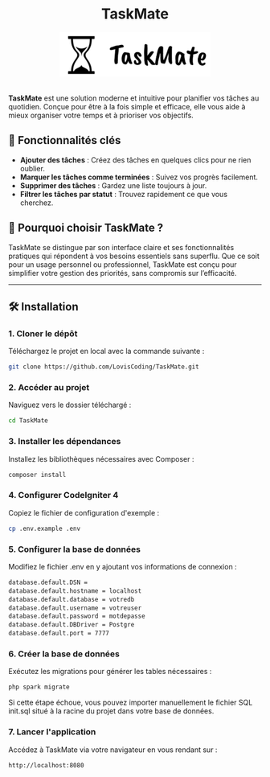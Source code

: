 <div align="center">
    <h1>TaskMate</h1>
</div>

<div align="center">
    <img src="./public/assets/imgs/Logo_TaskMate.svg" alt="TaskMate Logo" width="300">
</div>

<br>

**TaskMate** est une solution moderne et intuitive pour planifier vos tâches au quotidien. Conçue pour être à la fois simple et efficace, elle vous aide à mieux organiser votre temps et à prioriser vos objectifs.  

## 🔑 **Fonctionnalités clés**  
- **Ajouter des tâches** : Créez des tâches en quelques clics pour ne rien oublier.  
- **Marquer les tâches comme terminées** : Suivez vos progrès facilement.  
- **Supprimer des tâches** : Gardez une liste toujours à jour.  
- **Filtrer les tâches par statut** : Trouvez rapidement ce que vous cherchez.  

## 🚀 **Pourquoi choisir TaskMate ?**  
TaskMate se distingue par son interface claire et ses fonctionnalités pratiques qui répondent à vos besoins essentiels sans superflu. Que ce soit pour un usage personnel ou professionnel, TaskMate est conçu pour simplifier votre gestion des priorités, sans compromis sur l’efficacité.  

---

## 🛠️ **Installation**  

### 1. **Cloner le dépôt**  
Téléchargez le projet en local avec la commande suivante :  
```bash
git clone https://github.com/LovisCoding/TaskMate.git
```

### 2. **Accéder au projet**
Naviguez vers le dossier téléchargé :  
```bash
cd TaskMate
```

### 3. **Installer les dépendances**
Installez les bibliothèques nécessaires avec Composer :  
```bash
composer install
```

### 4. **Configurer CodeIgniter 4**
Copiez le fichier de configuration d'exemple :  
```bash
cp .env.example .env
```

### 5. **Configurer la base de données**
Modifiez le fichier .env en y ajoutant vos informations de connexion :
```bash
database.default.DSN =
database.default.hostname = localhost
database.default.database = votredb
database.default.username = votreuser
database.default.password = motdepasse
database.default.DBDriver = Postgre
database.default.port = 7777
```

### 6. **Créer la base de données**
Exécutez les migrations pour générer les tables nécessaires : 
```bash
php spark migrate
```

Si cette étape échoue, vous pouvez importer manuellement le fichier SQL init.sql situé à la racine du projet dans votre base de données.

### 7. **Lancer l'application**
Accédez à TaskMate via votre navigateur en vous rendant sur :
```bash
http://localhost:8080
```